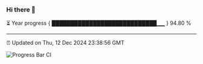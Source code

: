 ### Hi there 👋

⏳ Year progress { ████████████████████████████▁▁ } 94.80 %

---

⏰ Updated on Thu, 12 Dec 2024 23:38:56 GMT

![Progress Bar CI](https://github.com/IshwaranRudhara/GIT-ACTION/workflows/Progress%20Bar%20CI/badge.svg)

